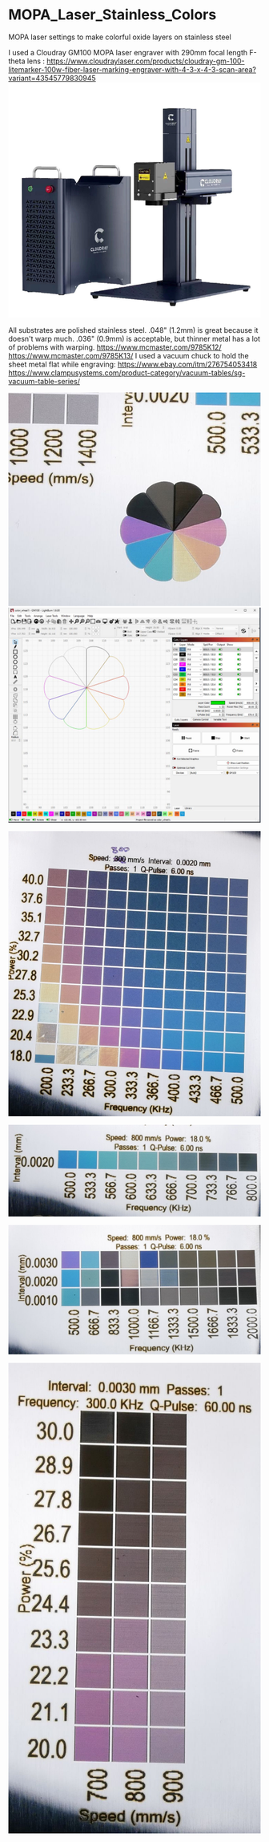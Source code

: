 # MOPA_Laser_Stainless_Colors
MOPA laser settings to make colorful oxide layers on stainless steel

I used a Cloudray GM100 MOPA laser engraver with 290mm focal length F-theta lens :  https://www.cloudraylaser.com/products/cloudray-gm-100-litemarker-100w-fiber-laser-marking-engraver-with-4-3-x-4-3-scan-area?variant=43545779830945
![GM100](GM100.png)



All substrates are polished stainless steel. .048"  (1.2mm) is great because it doesn't warp much.  .036" (0.9mm) is acceptable, but thinner metal has a lot of problems with warping.   https://www.mcmaster.com/9785K12/   https://www.mcmaster.com/9785K13/     I used a vacuum chuck to hold the sheet metal flat while engraving:  https://www.ebay.com/itm/276754053418  https://www.clampusystems.com/product-category/vacuum-tables/sg-vacuum-table-series/



![Color Wheel](color_wheel.jpg)
![Lightburn Screenshot](lightburn_screenshot.jpg)




![6ns Color Swatch](6ns_color_swatches.jpg)

![Green colors](green_swatches.jpg)

![Line interval](Interval_swatches.jpg)


![Red colors](60ns_color_swatches.jpg)

